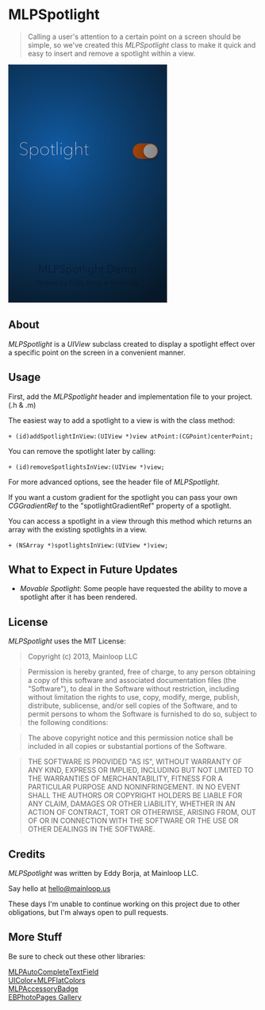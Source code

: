 MLPSpotlight
============
>Calling a user's attention to a certain point on a screen should be simple, so we've created this _MLPSpotlight_ class to make it quick and easy to insert and remove a spotlight within a view. 

![Screenshot](/spotlightDemo.png "Screenshot")

About
---------
_MLPSpotlight_ is a _UIView_ subclass created to display a spotlight effect over a specific point on the screen in a convenient manner.


Usage
---------

First, add the _MLPSpotlight_ header and implementation file to your project. (.h & .m)

The easiest way to add a spotlight to a view is with the class method:

`+ (id)addSpotlightInView:(UIView *)view atPoint:(CGPoint)centerPoint;`

You can remove the spotlight later by calling:

`+ (id)removeSpotlightsInView:(UIView *)view;`

For more advanced options, see the header file of _MLPSpotlight_.

If you want a custom gradient for the spotlight you can pass your own _CGGradientRef_ to the "spotlightGradientRef" property of a spotlight.

You can access a spotlight in a view through this method which returns an array with the existing spotlights in a view.

`+ (NSArray *)spotlightsInView:(UIView *)view;`

<!---
Remove comment when Carthage support is in.

Carthage
-------
Carthage is the simplest way to include frameworks in your Cocoa applications.

Learn more at https://github.com/Carthage/Carthage

To use the latest version of this library, add this to your Cartfile.
```
# Use the latest version
github "EddyBorja/MLPSpotlight"
```
-->


What to Expect in Future Updates
-------

+ _Movable Spotlight_: Some people have requested the ability to move a spotlight after it has been rendered.

License
--------
_MLPSpotlight_ uses the MIT License:

>Copyright (c) 2013, Mainloop LLC

>Permission is hereby granted, free of charge, to any person obtaining a copy of this software and associated documentation files (the "Software"), to deal in the Software without restriction, including without limitation the rights to use, copy, modify, merge, publish, distribute, sublicense, and/or sell copies of the Software, and to permit persons to whom the Software is furnished to do so, subject to the following conditions:

>The above copyright notice and this permission notice shall be included in all copies or substantial portions of the Software.

>THE SOFTWARE IS PROVIDED "AS IS", WITHOUT WARRANTY OF ANY KIND, EXPRESS OR IMPLIED, INCLUDING BUT NOT LIMITED TO THE WARRANTIES OF MERCHANTABILITY, FITNESS FOR A PARTICULAR PURPOSE AND NONINFRINGEMENT. IN NO EVENT SHALL THE AUTHORS OR COPYRIGHT HOLDERS BE LIABLE FOR ANY CLAIM, DAMAGES OR OTHER LIABILITY, WHETHER IN AN ACTION OF CONTRACT, TORT OR OTHERWISE, ARISING FROM, OUT OF OR IN CONNECTION WITH THE SOFTWARE OR THE USE OR OTHER DEALINGS IN THE SOFTWARE.


Credits
---------

_MLPSpotlight_ was written by Eddy Borja, at Mainloop LLC.

Say hello at hello@mainloop.us

These days I'm unable to continue working on this project due to other obligations, but I'm always open to pull requests. 

More Stuff
---------
Be sure to check out these other libraries:

[MLPAutoCompleteTextField](https://github.com/EddyBorja/MLPAutoCompleteTextField)<br />
[UIColor+MLPFlatColors](https://github.com/EddyBorja/UIColor-MLPFlatColors)<br />
[MLPAccessoryBadge](https://github.com/EddyBorja/MLPAccessoryBadge)<br />
[EBPhotoPages Gallery](https://github.com/EddyBorja/EBPhotoPages)<br />


